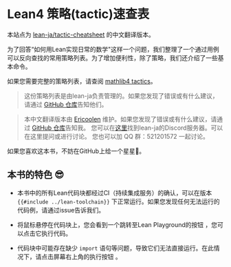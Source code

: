 # Lean4 策略(tactic)速查表

本站点为 [lean-ja/tactic-cheatsheet](www.github.com/lean-ja/tactic-cheatsheet) 的中文翻译版本。

为了回答“如何用Lean实现日常的数学"这样一个问题，我们整理了一个通过用例可以反向查找的常用策略列表。为了增加便利性，除了策略，我们还介绍了一些基本命令。

如果您需要完整的策略列表，请查阅 [mathlib4 tactics](https://seasawher.github.io/mathlib4-tactics)。

> 这份策略列表是由lean-ja负责管理的。如果您发现了错误或有什么建议，请通过 [GitHub 仓库](https://github.com/lean-ja/tactic-cheatsheet)告知他们。

> 本中文翻译版本由 [Ericoolen](www.eric-song-nop.github.io) 维护。如果您发现了错误或有什么建议，请通过 [GitHub 仓库](www.github.com/Eric-Song-Nop/tactic-cheatsheet)告知我。
> 您可以在[这里](https://discord.gg/p32ZfnVawh)找到lean-ja的Discord服务器。可以在这里提问或进行讨论。
> 您也可以加 QQ 群：521201572 一起讨论。

如果您喜欢这本书，不妨在GitHub上给一个星星🌟。


## 本书的特色 😎

* 本书中的所有Lean代码块都经过CI（持续集成服务）的确认，可以在版本 `{{#include ../lean-toolchain}}` 下正常运行。如果您发现任何无法运行的代码例，请通过issue告诉我们。

* 将鼠标悬停在代码块上，您会看到一个跳转至Lean Playground的按钮 <a class="fa fa-external-link"></a>，您可以点击它执行代码。

* 代码块中可能存在缺少 `import` 语句等问题，导致它们无法直接运行。在此情况下，请点击屏幕右上角的执行按钮 <i class="fa fa-play"></i>。
